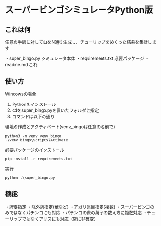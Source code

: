 # スーパービンゴシミュレータPython版

## これは何
任意の手牌に対して山をN通り生成し、チューリップをめくった結果を集計します

・super_bingo.py  シミュレータ本体
・requirements.txt    必要パッケージ
・readme.md   これ

## 使い方
Windowsの場合
1. Pythonをインストール
2. cdをsuper_bingo.pyを置いたフォルダに指定
3. コマンドは以下の通り

環境の作成とアクティベート(venv_bingoは任意の名前で)
```
python3 -m venv venv_bingo
.\venv_bingo\Scripts\Activate
```

必要パッケージのインストール
```
pip install -r requirements.txt
```

実行
```
python .\super_bingo.py
```


## 機能
・牌姿指定
・除外牌指定(華など)
・アガリ巡目指定(複数)
・スーパービンゴのみではなくパチンコにも対応
・パチンコの際の萬子の数え方に複数対応
・チューリップではなくアリスにも対応（常に非確変）

